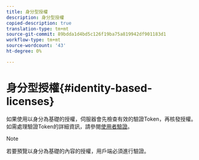 ```yaml
---
title: 身分型授權
description: 身分型授權
copied-description: true
translation-type: tm+mt
source-git-commit: 89bdda1d4bd5c126f19ba75a819942df901183d1
workflow-type: tm+mt
source-wordcount: '43'
ht-degree: 0%

---
```



# 身分型授權{#identity-based-licenses}

如果使用以身分為基礎的授權，伺服器會先檢查有效的驗證Token，再核發授權。 如需處理驗證Token的詳細資訊，請參閱[使用者驗證](../../../aaxs-protecting-content/content-introduction/content-usage-rules/content-authentication/content-user-authentication.md)。

>[!NOTE]
>
>若要預覽以身分為基礎的內容的授權，用戶端必須進行驗證。

